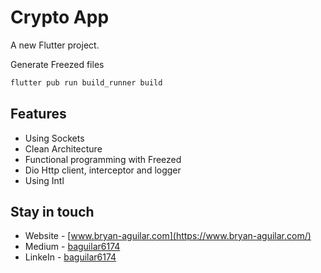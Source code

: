 # Crypto App

A new Flutter project.

Generate Freezed files

```bash
flutter pub run build_runner build
```

## Features

- Using Sockets
- Clean Architecture
- Functional programming with Freezed
- Dio Http client, interceptor and logger
- Using Intl

## Stay in touch

- Website - [www.bryan-aguilar.com](https://www.bryan-aguilar.com/)
- Medium - [baguilar6174](https://baguilar6174.medium.com/)
- LinkeIn - [baguilar6174](https://www.linkedin.com/in/baguilar6174)
